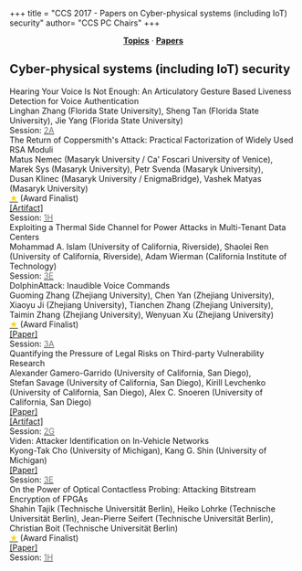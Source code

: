 +++
title = "CCS 2017 - Papers on Cyber-physical systems (including IoT) security"
author= "CCS PC Chairs"
+++
<center><a href="/topics"><b>Topics</b></a> &middot; <a href="/papers"><b>Papers</b></a></center>
<p>
<h2>Cyber-physical systems (including IoT) security</h2><div class="bpaper"><span class="ptitle">Hearing Your Voice Is Not Enough: An Articulatory Gesture Based Liveness Detection for Voice Authentication</span></br><div class="pblock"><span class="author">Linghan&nbsp;Zhang</span> <span class="institution">(Florida State University)</span>, <span class="author">Sheng&nbsp;Tan</span> <span class="institution">(Florida State University)</span>, <span class="author">Jie&nbsp;Yang</span> <span class="institution">(Florida State University)</span><br><div class="pextra">Session: <a href="/session-A2"><font color="#777">2A</font></a></div></div></div><div class="bpaper"><span class="ptitle">The Return of Coppersmith's Attack: Practical Factorization of Widely Used RSA Moduli</span></br><div class="pblock"><span class="author">Matus&nbsp;Nemec</span> <span class="institution">(Masaryk University / Ca' Foscari University of Venice)</span>, <span class="author">Marek&nbsp;Sys</span> <span class="institution">(Masaryk University)</span>, <span class="author">Petr&nbsp;Svenda</span> <span class="institution">(Masaryk University)</span>, <span class="author">Dusan&nbsp;Klinec</span> <span class="institution">(Masaryk University / EnigmaBridge)</span>, <span class="author">Vashek&nbsp;Matyas</span> <span class="institution">(Masaryk University)</span><br><div class="pextra"><a href="/finalists"><font color="#FFD700">&#9733;</font></a> (Award Finalist)<br><a href="https://crocs.fi.muni.cz/papers/rsa_ccs17">[Artifact]</a><br>Session: <a href="/session-H1"><font color="#777">1H</font></a></div></div></div><div class="bpaper"><span class="ptitle">Exploiting a Thermal Side Channel for Power Attacks in Multi-Tenant Data Centers</span></br><div class="pblock"><span class="author">Mohammad&nbsp;A.&nbsp;Islam</span> <span class="institution">(University of California, Riverside)</span>, <span class="author">Shaolei&nbsp;Ren</span> <span class="institution">(University of California, Riverside)</span>, <span class="author">Adam&nbsp;Wierman</span> <span class="institution">(California Institute of Technology)</span><br><div class="pextra">Session: <a href="/session-E3"><font color="#777">3E</font></a></div></div></div><div class="bpaper"><span class="ptitle">DolphinAttack: Inaudible Voice Commands</span></br><div class="pblock"><span class="author">Guoming&nbsp;Zhang</span> <span class="institution">(Zhejiang University)</span>, <span class="author">Chen&nbsp;Yan</span> <span class="institution">(Zhejiang University)</span>, <span class="author">Xiaoyu&nbsp;Ji</span> <span class="institution">(Zhejiang University)</span>, <span class="author">Tianchen&nbsp;Zhang</span> <span class="institution">(Zhejiang University)</span>, <span class="author">Taimin&nbsp;Zhang</span> <span class="institution">(Zhejiang University)</span>, <span class="author">Wenyuan&nbsp;Xu</span> <span class="institution">(Zhejiang University)</span><br><div class="pextra"><a href="/finalists"><font color="#FFD700">&#9733;</font></a> (Award Finalist)<br><a href="https://arxiv.org/abs/1708.09537">[Paper]</a><br>Session: <a href="/session-A3"><font color="#777">3A</font></a></div></div></div><div class="bpaper"><span class="ptitle">Quantifying the Pressure of Legal Risks on Third-party Vulnerability Research</span></br><div class="pblock"><span class="author">Alexander&nbsp;Gamero-Garrido</span> <span class="institution">(University of California, San Diego)</span>, <span class="author">Stefan&nbsp;Savage</span> <span class="institution">(University of California, San Diego)</span>, <span class="author">Kirill&nbsp;Levchenko</span> <span class="institution">(University of California, San Diego)</span>, <span class="author">Alex&nbsp;C.&nbsp;Snoeren</span> <span class="institution">(University of California, San Diego)</span><br><div class="pextra"><a href="https://papers.ssrn.com/sol3/papers.cfm?abstract_id=3029140">[Paper]</a><br><a href="https://drive.google.com/file/d/0ByquBcDFaNXhRElvRl9md0QyR1k/view?usp=sharing">[Artifact]</a><br>Session: <a href="/session-G2"><font color="#777">2G</font></a></div></div></div><div class="bpaper"><span class="ptitle">Viden: Attacker Identification on In-Vehicle Networks</span></br><div class="pblock"><span class="author">Kyong-Tak&nbsp;Cho</span> <span class="institution">(University of Michigan)</span>, <span class="author">Kang&nbsp;G.&nbsp;Shin</span> <span class="institution">(University of Michigan)</span><br><div class="pextra"><a href="https://arxiv.org/abs/1708.08414">[Paper]</a><br>Session: <a href="/session-E3"><font color="#777">3E</font></a></div></div></div><div class="bpaper"><span class="ptitle">On the Power of Optical Contactless Probing: Attacking Bitstream Encryption of FPGAs</span></br><div class="pblock"><span class="author">Shahin&nbsp;Tajik</span> <span class="institution">(Technische Universit&auml;t Berlin)</span>, <span class="author">Heiko&nbsp;Lohrke</span> <span class="institution">(Technische Universit&auml;t Berlin)</span>, <span class="author">Jean-Pierre&nbsp;Seifert</span> <span class="institution">(Technische Universit&auml;t Berlin)</span>, <span class="author">Christian&nbsp;Boit</span> <span class="institution">(Technische Universit&auml;t Berlin)</span><br><div class="pextra"><a href="/finalists"><font color="#FFD700">&#9733;</font></a> (Award Finalist)<br><a href="https://eprint.iacr.org/2017/822">[Paper]</a><br>Session: <a href="/session-H1"><font color="#777">1H</font></a></div></div></div>